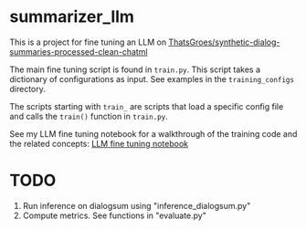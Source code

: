 # summarizer_llm
This is a project for fine tuning an LLM on [ThatsGroes/synthetic-dialog-summaries-processed-clean-chatml](https://huggingface.co/datasets/ThatsGroes/synthetic-dialog-summaries-processed-clean-chatml)

The main fine tuning script is found in `train.py`. This script takes a dictionary
of configurations as input. See examples in the `training_configs` directory.

The scripts starting with `train_` are scripts that load a specific config file
and calls the `train()` function in `train.py`.

See my LLM fine tuning notebook for a walkthrough of the training code and the related concepts:
[LLM fine tuning notebook](https://colab.research.google.com/drive/18jraZF_nEv462wr7L9sMqVk6l4VACKCl#scrollTo=5e5xTWH7BgKD)

# TODO
1. Run inference on dialogsum using "inference_dialogsum.py"
2. Compute metrics. See functions in "evaluate.py"